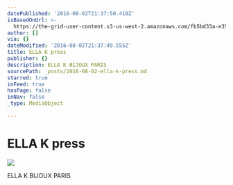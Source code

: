 ```yaml
---
datePublished: '2016-08-02T21:37:50.410Z'
isBasedOnUrl: >-
  https://the-grid-user-content.s3-us-west-2.amazonaws.com/fb5bd33a-e357-4b6b-b2fa-cffba044c12b.png
author: []
via: {}
dateModified: '2016-08-02T21:37:49.555Z'
title: ELLA K press
publisher: {}
description: ELLA K BIJOUX PARIS
sourcePath: _posts/2016-08-02-ella-k-press.md
starred: true
inFeed: true
hasPage: false
inNav: false
_type: MediaObject

---
```

# ELLA K press
![](https://the-grid-user-content.s3-us-west-2.amazonaws.com/fb5bd33a-e357-4b6b-b2fa-cffba044c12b.png)

ELLA K BIJOUX PARIS